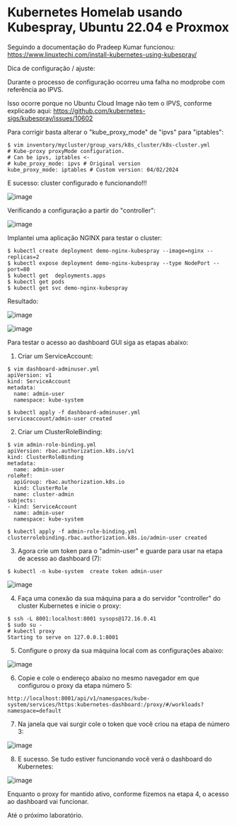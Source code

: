 # Kubernetes Homelab usando Kubespray, Ubuntu 22.04 e Proxmox

Seguindo a documentação do Pradeep Kumar funcionou: https://www.linuxtechi.com/install-kubernetes-using-kubespray/

Dica de configuração / ajuste:

Durante o processo de configuração ocorreu uma falha no modprobe com referência ao IPVS.

Isso ocorre porque no Ubuntu Cloud Image não tem o IPVS, conforme explicado aqui: https://github.com/kubernetes-sigs/kubespray/issues/10602

Para corrigir basta alterar o "kube_proxy_mode" de "ipvs" para "iptables":

```
$ vim inventory/mycluster/group_vars/k8s_cluster/k8s-cluster.yml
# Kube-proxy proxyMode configuration.
# Can be ipvs, iptables <-
# kube_proxy_mode: ipvs # Original version
kube_proxy_mode: iptables # Custom version: 04/02/2024

```

E sucesso: cluster configurado e funcionando!!!

![image](https://github.com/zecaoliveira/kubespray-pve-k8s/assets/42525959/b514a70e-ed84-40fe-9fdd-234b59dbb8d6)

Verificando a configuração a partir do "controller":

![image](https://github.com/zecaoliveira/kubespray-pve-k8s/assets/42525959/02a1d250-a9bc-400a-92f4-e1e1465342c9)

Implantei uma aplicação NGINX para testar o cluster:

```
$ kubectl create deployment demo-nginx-kubespray --image=nginx --replicas=2
$ kubectl expose deployment demo-nginx-kubespray --type NodePort --port=80
$ kubectl get  deployments.apps
$ kubectl get pods
$ kubectl get svc demo-nginx-kubespray
```

Resultado:

![image](https://github.com/zecaoliveira/kubespray-pve-k8s/assets/42525959/f8641d5b-cd89-4389-a2cc-58b4f28d0c43)

![image](https://github.com/zecaoliveira/kubespray-pve-k8s/assets/42525959/0ed46dd9-aaa3-443b-963e-bdac3fb35fff)

Para testar o acesso ao dashboard GUI siga as etapas abaixo:

1. Criar um ServiceAccount:

```
$ vim dashboard-adminuser.yml
apiVersion: v1
kind: ServiceAccount
metadata:
  name: admin-user
  namespace: kube-system

$ kubectl apply -f dashboard-adminuser.yml
serviceaccount/admin-user created
```

2. Criar um ClusterRoleBinding:

```
$ vim admin-role-binding.yml
apiVersion: rbac.authorization.k8s.io/v1
kind: ClusterRoleBinding
metadata:
  name: admin-user
roleRef:
  apiGroup: rbac.authorization.k8s.io
  kind: ClusterRole
  name: cluster-admin
subjects:
- kind: ServiceAccount
  name: admin-user
  namespace: kube-system

$ kubectl apply -f admin-role-binding.yml
clusterrolebinding.rbac.authorization.k8s.io/admin-user created
```

3. Agora crie um token para o "admin-user" e guarde para usar na etapa de acesso ao dashboard (7):

```
$ kubectl -n kube-system  create token admin-user
```
![image](https://github.com/zecaoliveira/kubespray-pve-k8s/assets/42525959/2c4fc2a8-87ba-4ecd-a4c2-d8f9ef8fe330)

4. Faça uma conexão da sua máquina para a do servidor "controller" do cluster Kubernetes e inicie o proxy:

```
$ ssh -L 8001:localhost:8001 sysops@172.16.0.41
$ sudo su -
# kubectl proxy
Starting to serve on 127.0.0.1:8001
```

5. Configure o proxy da sua máquina local com as configurações abaixo:

![image](https://github.com/zecaoliveira/kubespray-pve-k8s/assets/42525959/d18a152d-4b30-4965-b6d7-0d8e0cb3041f)

6. Copie e cole o endereço abaixo no mesmo navegador em que configurou o proxy da etapa número 5:
```
http://localhost:8001/api/v1/namespaces/kube-system/services/https:kubernetes-dashboard:/proxy/#/workloads?namespace=default
```

7. Na janela que vai surgir cole o token que você criou na etapa de número 3:

![image](https://github.com/zecaoliveira/kubespray-pve-k8s/assets/42525959/2b58236b-aba0-45a3-8704-565a80468db8)

8. E sucesso. Se tudo estiver funcionando você verá o dashboard do Kubernetes:

![image](https://github.com/zecaoliveira/kubespray-pve-k8s/assets/42525959/431462e4-4eb3-431b-9a3b-d254f6293203)

Enquanto o proxy for mantido ativo, conforme fizemos na etapa 4, o acesso ao dashboard vai funcionar.

Até o próximo laboratório.
